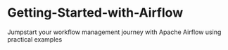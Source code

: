 # Getting-Started-with-Airflow
Jumpstart your workflow management journey with Apache Airflow using practical examples
